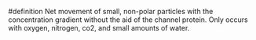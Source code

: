 #definition 
Net movement of small, non-polar particles with the concentration gradient without the aid of the channel protein. Only occurs with oxygen, nitrogen, co2, and small amounts of water.